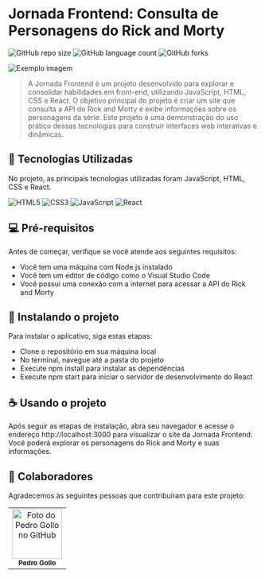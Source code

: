 # Jornada Frontend: Consulta de Personagens do Rick and Morty

![GitHub repo size](https://img.shields.io/github/repo-size/pbgollo/Pulse?style=for-the-badge)
![GitHub language count](https://img.shields.io/github/languages/count/pbgollo/Pulse?style=for-the-badge)
![GitHub forks](https://img.shields.io/github/forks/pbgollo/Pulse?style=for-the-badge)

<img src="imagem.png" alt="Exemplo imagem">

> A Jornada Frontend é um projeto desenvolvido para explorar e consolidar habilidades em front-end, utilizando JavaScript, HTML, CSS e React. O objetivo principal do projeto é criar um site que consulta a API do Rick and Morty e exibe informações sobre os personagens da série. Este projeto é uma demonstração do uso prático dessas tecnologias para construir interfaces web interativas e dinâmicas.

## 🔧 Tecnologias Utilizadas

No projeto, as principais tecnologias utilizadas foram JavaScript, HTML, CSS e React.

![HTML5](https://img.shields.io/badge/html5-%23E34F26.svg?style=for-the-badge&logo=html5&logoColor=white)
![CSS3](https://img.shields.io/badge/css3-%231572B6.svg?style=for-the-badge&logo=css3&logoColor=white)
![JavaScript](https://img.shields.io/badge/javascript-%23323330.svg?style=for-the-badge&logo=javascript&logoColor=%23F7DF1E)
![React](https://img.shields.io/badge/react-%2320232a.svg?style=for-the-badge&logo=react&logoColor=%2361DAFB)

## 💻 Pré-requisitos

Antes de começar, verifique se você atende aos seguintes requisitos:

- Você tem uma máquina com Node.js instalado
- Você tem um editor de código como o Visual Studio Code
- Você possui uma conexão com a internet para acessar a API do Rick and Morty

## 🚀 Instalando o projeto

Para instalar o aplicativo, siga estas etapas:

- Clone o repositório em sua máquina local
- No terminal, navegue até a pasta do projeto
- Execute npm install para instalar as dependências
- Execute npm start para iniciar o servidor de desenvolvimento do React

## ☕ Usando o projeto

Após seguir as etapas de instalação, abra seu navegador e acesse o endereço http://localhost:3000 para visualizar o site da Jornada Frontend. Você poderá explorar os personagens do Rick and Morty e suas informações.

## 🤝 Colaboradores

Agradecemos às seguintes pessoas que contribuíram para este projeto:

<table>
  <tr>
    <td align="center">
      <a href="https://github.com/pbgollo" title="Perfil do Pedro Gollo no GitHub">
        <img src="https://avatars.githubusercontent.com/u/130512644" width="100px;" alt="Foto do Pedro Gollo no GitHub"/><br>
        <sub>
          <b>Pedro Gollo</b>
        </sub>
      </a>
    </td>
  </tr>
</table>

